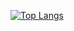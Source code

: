 [![Top Langs](https://github-readme-stats.vercel.app/api/top-langs/?username=YungBricoCoop&layout=compact&theme=gradient)](https://github.com/anuraghazra/github-readme-stats)
